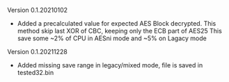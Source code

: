 Version 0.1.20210102
- Added a precalculated value for expected AES Block decrypted.
  This method skip last XOR of CBC, keeping only the ECB part of AES25
  This save some ~2% of CPU in AESni mode  and ~5% on Lagacy mode

Version 0.1.20211228
- Added missing save range in legacy/mixed mode, file is saved in tested32.bin
